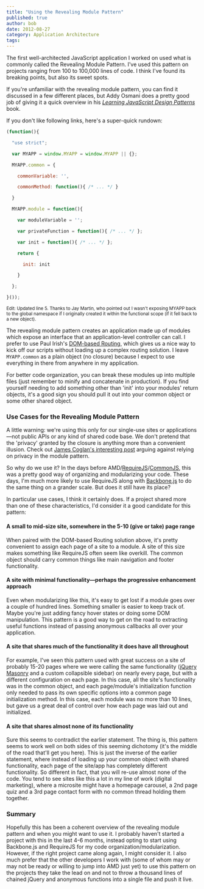 ```yaml
---
title: "Using the Revealing Module Pattern"
published: true
author: bob
date: 2012-08-27
category: Application Architecture
tags:
---
```


The first well-architected JavaScript application I worked on used what is commonly called the Revealing Module Pattern. I've used this pattern on projects ranging from 100 to 100,000 lines of code. I think I've found its breaking points, but also its sweet spots.

<span class="more"></span>

If you're unfamiliar with the revealing module pattern, you can find it discussed in a few different places, but Addy Osmani does a pretty good job of giving it a quick overview in his <a title="Addy Osmani: Revealing Module Pattern" href="http://www.addyosmani.com/resources/essentialjsdesignpatterns/book/#revealingmodulepatternjavascript"><em>Learning JavaScript Design Patterns</em></a> book.

If you don't like following links, here's a super-quick rundown:

```javascript
(function(){

  "use strict";

  var MYAPP = window.MYAPP = window.MYAPP || {};

  MYAPP.common = {

    commonVariable: '',

    commonMethod: function(){ /* ... */ }

  }

  MYAPP.module = function(){

    var moduleVariable = '';

    var privateFunction = function(){ /* ... */ };

    var init = function(){ /* ... */ };

    return {

      init: init

    }

  };

}());
```

<small>Edit: Updated line 5. Thanks to Jay Martin, who pointed out I wasn't exposing MYAPP back to the global namespace if I originally created it within the functional scope (if it fell back to a new object).</small>

The revealing module pattern creates an application made up of modules which expose an interface that an application-level controller can call. I prefer to use&nbsp;Paul Irish's <a title="Paul Irish: DOM-based Routing" href="http://paulirish.com/2009/markup-based-unobtrusive-comprehensive-dom-ready-execution/">DOM-based Routing</a>, which gives us a nice way to kick off our scripts without loading up a complex routing solution. I leave <code>MYAPP.common</code> as a plain object (no closure) because I expect to use everything in there from anywhere in my application.

For better code organization, you can break these modules up into multiple files (just remember to minify and concatenate in production). If you find yourself needing to add something other than 'init' into your modules' return objects, it's a good sign you should pull it out into your common object or some other shared object.

<h3>Use Cases for the Revealing Module Pattern</h3>

A little warning: we're using this only for our single-use sites or applications—not public APIs or any kind of shared code base. We don't pretend that the 'privacy' granted by the closure is anything more than a convenient illusion. Check out&nbsp;<a title="James Coglan: The Cost of Privacy" href="http://blog.jcoglan.com/2012/01/19/the-cost-of-privacy/">James Coglan's interesting post</a>&nbsp;arguing against relying on privacy in the module pattern.

So why do we use it? In the days before AMD/<a href="http://requirejs.org/" title="RequireJS">RequireJS</a>/<a href="http://www.commonjs.org/" title="CommonJS">CommonJS</a>, this was a pretty good way of organizing and modularizing your code. These days, I'm much more likely to use RequireJS along with <a href="http://backbonejs.org/" title="Backbone.js">Backbone.js</a> to do the same thing on a grander scale. But does it still have its place?

In particular use cases, I think it certainly does. If a project shared more than one of these characteristics, I'd consider it a good candidate for this pattern:

<h4>A small to mid-size site, somewhere in the 5-10 (give or take) page range</h4>

When paired with the DOM-based Routing solution above, it's pretty convenient to assign each page of a site to a module. A site of this size makes something like RequireJS often seem like overkill. The common object should carry common things like main navigation and footer functionality.

<h4>A site with minimal functionality&mdash;perhaps the progressive enhancement approach</h4>

Even when modularizing like this, it's easy to get lost if a module goes over a couple of hundred lines. Something smaller is easier to keep track of. Maybe you're just adding fancy hover states or doing some DOM manipulation. This pattern is a good way to get on the road to extracting useful functions instead of passing anonymous callbacks all over your application.

<h4>A site that shares much of the functionality it does have all throughout</h4>

For example, I've seen this pattern used with great success on a site of probably 15-20 pages where we were calling the same functionality (<a title="jQuery Masonry" href="http://isotope.metafizzy.co/">jQuery Masonry</a> and a custom collapsible sidebar) on nearly every page, but with a different configuration on each page. In this case, all the site's functionality was in the common object, and each page/module's initialization function only needed to pass its own specific options into a common page initialization method. In this case, each module was no more than 10 lines, but gave us a great deal of control over how each page was laid out and initialized.

<h4>A site that shares almost none of its functionality</h4>

Sure this seems to contradict the earlier statement. The thing is, this pattern seems to work well on both sides of this seeming dichotomy (it's the middle of the road that'll get you here). This is just the inverse of the earlier statement, where instead of loading up your common object with shared functionality, each page of the site/app has completely different functionality. So different in fact, that you will re-use almost none of the code. You tend to see sites like this a lot in my line of work (digital marketing), where a microsite might have a homepage carousel, a 2nd page quiz and a 3rd page contact form with no common thread holding them together.

<h3>Summary</h3>

Hopefully this has been a coherent overview of the revealing module pattern and when you might want to use it. I probably haven't started a project with this in the last 4-6 months, instead opting to start using Backbone.js and RequireJS for my code organization/modularization. However, if the right project came along again, I might consider it. I also much prefer that the other developers I work with (some of whom may or may not be ready or willing to jump into AMD just yet) to use this pattern on the projects they take the lead on and not to throw a thousand lines of chained jQuery and anonymous functions into a single file and push it live.